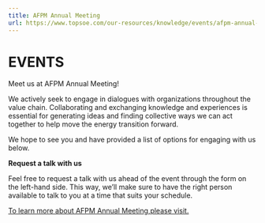```yaml
---
title: AFPM Annual Meeting
url: https://www.topsoe.com/our-resources/knowledge/events/afpm-annual-meeting#form-bam
---
```


# EVENTS

Meet us at AFPM Annual Meeting!

We actively seek to engage in dialogues with organizations throughout the value chain. Collaborating and exchanging knowledge and experiences is essential for generating ideas and finding collective ways we can act together to help move the energy transition forward.

We hope to see you and have provided a list of options for engaging with us below.

**Request a talk with us**

Feel free to request a talk with us ahead of the event through the form on the left-hand side. This way, we’ll make sure to have the right person available to talk to you at a time that suits your schedule.

[To learn more about AFPM Annual Meeting,please visit.](https://www.afpm.org/events/AnnualMeeting2025)